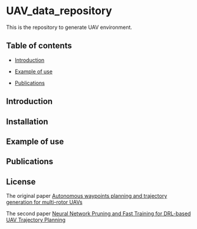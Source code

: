 # UAV_data_repository
This is the repository to generate UAV environment.

## Table of contents
- [Introduction](#Introduction)

- [Example of use](#Example-of-use)

- [Publications](#Publicaitions)

## Introduction

## Installation

## Example of use

## Publications

## License


The original paper [Autonomous waypoints planning and trajectory generation for multi-rotor UAVs](https://dl.acm.org/doi/abs/10.1145/3313151.3313163)

The second paper [Neural Network Pruning and Fast Training for DRL-based UAV Trajectory Planning](https://ieeexplore.ieee.org/abstract/document/9712561)

